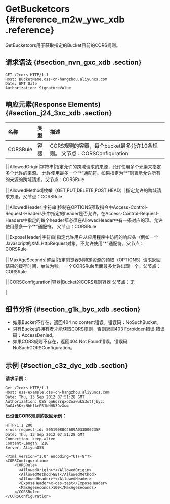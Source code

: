 # GetBucketcors {#reference_m2w_ywc_xdb .reference}

GetBucketcors用于获取指定的Bucket目前的CORS规则。

## 请求语法 {#section_nvn_gxc_xdb .section}

```
GET /?cors HTTP/1.1
Host: BucketName.oss-cn-hangzhou.aliyuncs.com
Date: GMT Date
Authorization: SignatureValue
```

## 响应元素\(Response Elements\) {#section_j24_3xc_xdb .section}

|名称|类型|描述|
|:-|:-|:-|
|CORSRule|容器|CORS规则的容器，每个bucket最多允许10条规则。 父节点：CORSConfiguration

|
|AllowedOrigin|字符串|指定允许的跨域请求的来源，允许使用多个元素来指定多个允许的来源。 允许使用最多一个“\*”通配符。如果指定为“\*”则表示允许所有的来源的跨域请求。父节点：CORSRule

|
|AllowedMethod|枚举（GET,PUT,DELETE,POST,HEAD）|指定允许的跨域请求方法。父节点：CORSRule

|
|AllowedHeader|字符串|控制在OPTIONS预取指令中Access-Control-Request-Headers头中指定的header是否允许。在Access-Control-Request-Headers中指定的每个header都必须在AllowedHeader中有一条对应的项。允许使用最多一个“\*”通配符。 父节点：CORSRule

|
|ExposeHeader|字符串|指定允许用户从应用程序中访问的响应头（例如一个Javascript的XMLHttpRequest对象。不允许使用“\*”通配符。父节点：CORSRule

 |
|MaxAgeSeconds|整型|指定浏览器对特定资源的预取（OPTIONS）请求返回结果的缓存时间，单位为秒。 一个CORSRule里面最多允许出现一个。父节点：CORSRule

 |
|CORSConfiguration|容器|Bucket的CORS规则容器 父节点：无

 |

## 细节分析 {#section_g1k_byc_xdb .section}

-   如果Bucket不存在，返回404 no content错误。错误码：NoSuchBucket。
-   只有Bucket的拥有者才能获取CORS规则，否则返回403 Forbidden错误,错误码：AccessDenied。
-   如果CORS规则不存在，返回404 Not Found错误，错误码NoSuchCORSConfiguration。

## 示例 {#section_c3z_dyc_xdb .section}

**请求示例：**

```
Get /?cors HTTP/1.1
Host: oss-example.oss-cn-hangzhou.aliyuncs.com  
Date: Thu, 13 Sep 2012 07:51:28 GMT
Authorization: OSS qn6qrrqxo2oawuk53otfjbyc: BuG4rRK+zNhH1AcF51NNHD39zXw=
```

**已设置CORS规则的返回示例：**

```
HTTP/1.1 200
x-oss-request-id: 50519080C4689A033D00235F
Date: Thu, 13 Sep 2012 07:51:28 GMT
Connection: keep-alive
Content-Length: 218  
Server: AliyunOSS

<?xml version="1.0" encoding="UTF-8"?>
<CORSConfiguration>
    <CORSRule>
      <AllowedOrigin>*</AllowedOrigin>
      <AllowedMethod>GET</AllowedMethod>
      <AllowedHeader>*</AllowedHeader>
      <ExposeHeader>x-oss-test</ExposeHeader>
      <MaxAgeSeconds>100</MaxAgeSeconds>
    </CORSRule>
</CORSConfiguration>
```


